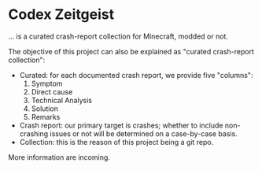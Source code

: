 # Codex Zeitgeist

… is a curated crash-report collection for Minecraft, modded or not. 

The objective of this project can also be explained as "curated crash-report collection":

  - Curated: for each documented crash report, we provide five "columns":
    1. Symptom
    2. Direct cause
    3. Technical Analysis
    4. Solution
    5. Remarks
  - Crash report: our primary target is crashes; whether to include non-crashing issues or not will be determined on a case-by-case basis.
  - Collection: this is the reason of this project being a git repo. 


More information are incoming.

